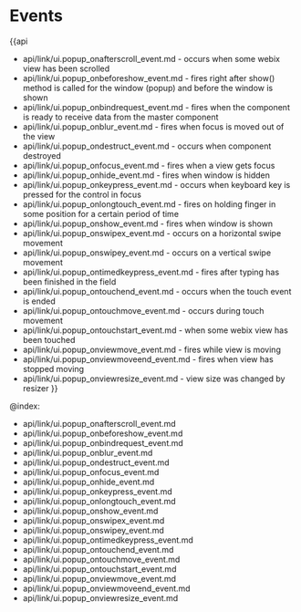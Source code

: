 Events
=======

{{api
- api/link/ui.popup_onafterscroll_event.md - occurs when some webix view has been scrolled
- api/link/ui.popup_onbeforeshow_event.md - fires right after show() method is called for the window (popup) and before the window is shown
- api/link/ui.popup_onbindrequest_event.md - fires when the component is ready to receive data from the master component
- api/link/ui.popup_onblur_event.md - fires when focus is moved out of the view
- api/link/ui.popup_ondestruct_event.md - occurs when component destroyed
- api/link/ui.popup_onfocus_event.md - fires when a view gets focus
- api/link/ui.popup_onhide_event.md - fires when window is hidden
- api/link/ui.popup_onkeypress_event.md - occurs when keyboard key is pressed for the control in focus
- api/link/ui.popup_onlongtouch_event.md - fires on holding finger in some position for a certain period of time
- api/link/ui.popup_onshow_event.md - fires when window is shown
- api/link/ui.popup_onswipex_event.md - occurs on a horizontal swipe movement
- api/link/ui.popup_onswipey_event.md - occurs on a vertical swipe movement
- api/link/ui.popup_ontimedkeypress_event.md - fires after typing has been finished in the field
- api/link/ui.popup_ontouchend_event.md - occurs when the touch event is ended
- api/link/ui.popup_ontouchmove_event.md - occurs during touch movement
- api/link/ui.popup_ontouchstart_event.md - when some webix view has been touched
- api/link/ui.popup_onviewmove_event.md - fires while view is moving
- api/link/ui.popup_onviewmoveend_event.md - fires when view has stopped moving
- api/link/ui.popup_onviewresize_event.md - view size was changed by resizer
}}

@index:
- api/link/ui.popup_onafterscroll_event.md
- api/link/ui.popup_onbeforeshow_event.md
- api/link/ui.popup_onbindrequest_event.md
- api/link/ui.popup_onblur_event.md
- api/link/ui.popup_ondestruct_event.md
- api/link/ui.popup_onfocus_event.md
- api/link/ui.popup_onhide_event.md
- api/link/ui.popup_onkeypress_event.md
- api/link/ui.popup_onlongtouch_event.md
- api/link/ui.popup_onshow_event.md
- api/link/ui.popup_onswipex_event.md
- api/link/ui.popup_onswipey_event.md
- api/link/ui.popup_ontimedkeypress_event.md
- api/link/ui.popup_ontouchend_event.md
- api/link/ui.popup_ontouchmove_event.md
- api/link/ui.popup_ontouchstart_event.md
- api/link/ui.popup_onviewmove_event.md
- api/link/ui.popup_onviewmoveend_event.md
- api/link/ui.popup_onviewresize_event.md


